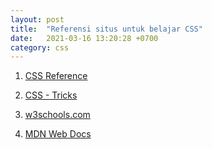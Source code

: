 ```yaml
---
layout: post
title:  "Referensi situs untuk belajar CSS"
date:   2021-03-16 13:20:28 +0700
category: css
---
```


1. [CSS Reference](https://cssreference.io)

2. [CSS - Tricks](https://css-tricks.com)

3. [w3schools.com](https://www.w3schools.com/css/default.asp)

4. [MDN Web Docs](https://developer.mozilla.org/en-US/docs/Web/CSS)